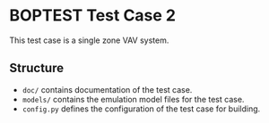 BOPTEST Test Case 2
===================
This test case is a single zone VAV system.

Structure
---------

- ``doc/`` contains documentation of the test case.
- ``models/`` contains the emulation model files for the test case.
- ``config.py`` defines the configuration of the test case for building.
